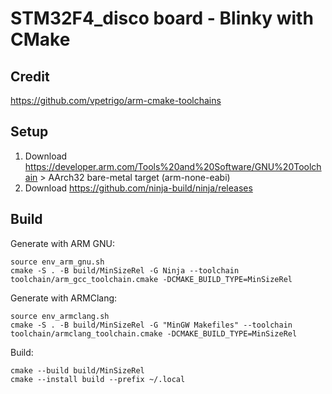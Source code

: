 # STM32F4_disco board - Blinky with CMake

## Credit

https://github.com/vpetrigo/arm-cmake-toolchains

## Setup

1. Download https://developer.arm.com/Tools%20and%20Software/GNU%20Toolchain > AArch32 bare-metal target (arm-none-eabi)
2. Download https://github.com/ninja-build/ninja/releases

## Build

Generate with ARM GNU:

    source env_arm_gnu.sh
    cmake -S . -B build/MinSizeRel -G Ninja --toolchain toolchain/arm_gcc_toolchain.cmake -DCMAKE_BUILD_TYPE=MinSizeRel

Generate with ARMClang:

    source env_armclang.sh
    cmake -S . -B build/MinSizeRel -G "MinGW Makefiles" --toolchain toolchain/armclang_toolchain.cmake -DCMAKE_BUILD_TYPE=MinSizeRel

Build:

    cmake --build build/MinSizeRel
    cmake --install build --prefix ~/.local
